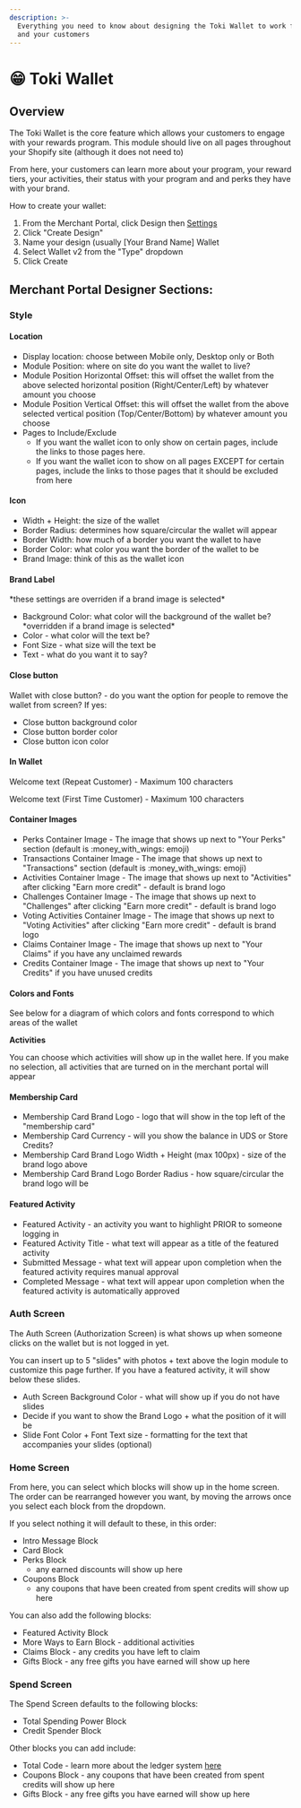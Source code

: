 ```yaml
---
description: >-
  Everything you need to know about designing the Toki Wallet to work for you
  and your customers
---
```


# 😁 Toki Wallet

## **Overview**

The Toki Wallet is the core feature which allows your customers to engage with your rewards program. This module should live on all pages throughout your Shopify site (although it does not need to)

From here, your customers can learn more about your program, your reward tiers, your activities, their status with your program and and perks they have with your brand.

How to create your wallet:

1. From the Merchant Portal, click Design then [Settings](https://manage.buildwithtoki.com/design/settings)
2. Click "Create Design"
3. Name your design (usually \[Your Brand Name] Wallet
4. Select Wallet v2 from the "Type" dropdown
5. Click Create

## Merchant Portal Designer Sections:

### **Style**

#### **Location**

* Display location: choose between Mobile only, Desktop only or Both
* Module Position: where on site do you want the wallet to live?
* Module Position Horizontal Offset: this will offset the wallet from the above selected  horizontal position (Right/Center/Left) by whatever amount you choose
* Module Position Vertical Offset: this will offset the wallet from the above selected vertical position (Top/Center/Bottom) by whatever amount you choose
* Pages to Include/Exclude
  * If you want the wallet icon to only show on certain pages, include the links to those pages here.
  * If you want the wallet icon to show on all pages EXCEPT for certain pages, include the links to those pages that it should be excluded from here

#### **Icon**

* Width + Height: the size of the wallet
* Border Radius: determines how square/circular the wallet will appear
* Border Width: how much of a border you want the wallet to have
* Border Color: what color you want the border of the wallet to be
* Brand Image: think of this as the wallet icon

#### **Brand Label**&#x20;

\*these settings are overriden if a brand image is selected\*

* Background Color: what color will the background of the wallet be? \*overridden if a brand image is selected\*
* Color - what color will the text be?
* Font Size - what size will the text be
* Text - what do you want it to say?

#### **Close button**

Wallet with close button? - do you want the option for people to remove the wallet from screen? If yes:

* Close button background color
* Close button border color
* Close button icon color

#### **In Wallet**

Welcome text (Repeat Customer) - Maximum 100 characters

Welcome text (First Time Customer) - Maximum 100 characters

#### **Container Images**

* Perks Container Image - The image that shows up next to "Your Perks" section (default is :money\_with\_wings: emoji)
* Transactions Container Image - The image that shows up next to "Transactions" section (default is :money\_with\_wings: emoji)
* Activities Container Image - The image that shows up next to "Activities" after clicking "Earn more credit" - default is brand logo
* Challenges Container Image - The image that shows up next to "Challenges" after clicking "Earn more credit" - default is brand logo
* Voting Activities Container Image - The image that shows up next to "Voting Activities" after clicking "Earn more credit" - default is brand logo
* Claims Container Image - The image that shows up next to "Your Claims" if you have any unclaimed rewards
* Credits Container Image - The image that shows up next to "Your Credits" if you have unused credits

#### **Colors and Fonts**

See below for a diagram of which colors and fonts correspond to which areas of the wallet

**Activities**

You can choose which activities will show up in the wallet here. If you make no selection, all activities that are turned on in the merchant portal will appear

#### **Membership Card**

* Membership Card Brand Logo - logo that will show in the top left of the "membership card"
* Membership Card Currency - will you show the balance in UDS or Store Credits?
* Membership Card Brand Logo Width + Height (max 100px) - size of the brand logo above
* Membership Card Brand Logo Border Radius - how square/circular the brand logo will be

#### **Featured Activity**

* Featured Activity - an activity you want to highlight PRIOR to someone logging in
* Featured Activity Title - what text will appear as a title of the featured activity
* Submitted Message - what text will appear upon completion when the featured activity requires manual approval
* Completed Message - what text will appear upon completion when the featured activity is automatically approved &#x20;

### **Auth Screen**

The Auth Screen (Authorization Screen) is what shows up when someone clicks on the wallet but is not logged in yet.&#x20;

You can insert up to 5 "slides" with photos + text above the login module to customize this page further. If you have a featured activity, it will show below these slides.

* Auth Screen Background Color - what will show up if you do not have slides
* Decide if you want to show the Brand Logo + what the position of it will be
* Slide Font Color + Font Text size - formatting for the text that accompanies your slides (optional)

### **Home Screen**

From here, you can select which blocks will show up in the home screen. The order can be rearranged however you want, by moving the arrows once you select each block from the dropdown.&#x20;

If you select nothing it will default to these, in this order:

* Intro Message Block
* Card Block
* Perks Block
  * any earned discounts will show up here
* Coupons Block
  * any coupons that have been created from spent credits will show up here

You can also add the following blocks:

* Featured Activity Block
* More Ways to Earn Block - additional activities&#x20;
* Claims Block - any credits you have left to claim
* Gifts Block - any free gifts you have earned will show up here

### Spend Screen

The Spend Screen defaults to the following blocks:

* Total Spending Power Block
* Credit Spender Block

Other blocks you can add include:

* Total Code - learn more about the ledger system [here](../../onboarding-checklist/redemption-aka-redeem/spending-rules/spending-vs-ledger-module.md)
* Coupons Block - any coupons that have been created from spent credits will show up here
* Gifts Block - any free gifts you have earned will show up here













